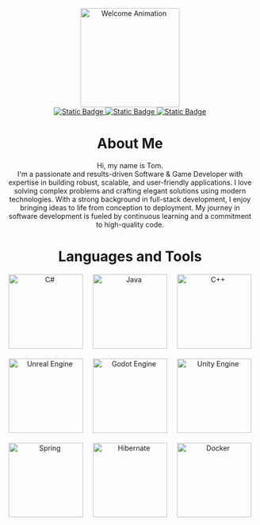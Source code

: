 <div id="welcome-banner" align="center">
  <img alt="Welcome Animation" width="200" height="200" src="https://media4.giphy.com/media/v1.Y2lkPTc5MGI3NjExZGo0Z2lzbDgyOXpqaWNmdmw0Z2g0Nmkxb3o5NTYwbGIzdHl4dGtiOSZlcD12MV9pbnRlcm5hbF9naWZfYnlfaWQmY3Q9cw/wZHlVEfXtXwuUNfI41/giphy.gif">
</div>

<div id="badges" align="center">
  <a href="mailto:tom.coursow@gmail.com">
    <img alt="Static Badge" src="https://img.shields.io/badge/GMAIL-555555?style=for-the-badge&logo=gmail">
  </a>
  <a href="https://coursow.de">
    <img alt="Static Badge" src="https://img.shields.io/badge/Coursow.de-FFFFFF?style=for-the-badge&logo=google-chrome">
  </a>

  <a href="https://www.xing.com/profile/TomHenry_Coursow">
    <img alt="Static Badge" src="https://img.shields.io/badge/XING-005A71?style=for-the-badge&logo=xing">  
  </a>
</div>

<h1 align="center">About Me</h1>

<div align="center">
  <p>
    Hi, my name is Tom.
    <br />
    I'm a passionate and results-driven Software & Game Developer with expertise in building robust, scalable, and user-friendly applications.
    I love solving complex problems and crafting elegant solutions using modern technologies.
    With a strong background in full-stack development, I enjoy bringing ideas to life from conception to deployment.
    My journey in software development is fueled by continuous learning and a commitment to high-quality code.
  </p>
</div>

<h1 align="center">Languages and Tools</h1>

<div id="tech-stack-top" align="center">
  <img alt="C#" width="150" height="150" src='https://cdn.jsdelivr.net/gh/devicons/devicon@latest/icons/csharp/csharp-original.svg'>
  &nbsp;
  &nbsp;
  <img alt="Java" width="150" height="150" src='https://cdn.jsdelivr.net/gh/devicons/devicon@latest/icons/java/java-original-wordmark.svg'>
  &nbsp;
  &nbsp;
  <img alt="C++" width="150" height="150" src='https://cdn.jsdelivr.net/gh/devicons/devicon@latest/icons/cplusplus/cplusplus-original.svg'>
  <br />
  <br />
  <img alt="Unreal Engine" width="150" height="150" src='https://img.icons8.com/?size=100&id=38240&format=png&color=FFFFFF'>
  &nbsp;
  &nbsp;
  <img alt="Godot Engine" width="150" height="150" src='https://cdn.jsdelivr.net/gh/devicons/devicon@latest/icons/godot/godot-original.svg'>
  &nbsp;
  &nbsp;
  <img alt="Unity Engine" width="150" height="150" src='https://cdn.jsdelivr.net/gh/devicons/devicon@latest/icons/unity/unity-original.svg'>
  <br />
  <br />
  <img alt="Spring" width="150" height="150" src='https://cdn.jsdelivr.net/gh/devicons/devicon@latest/icons/spring/spring-original-wordmark.svg'>
  &nbsp;
  &nbsp;
  <img alt="Hibernate" width="150" height="150" src='https://cdn.jsdelivr.net/gh/devicons/devicon@latest/icons/hibernate/hibernate-original-wordmark.svg'>
  &nbsp;
  &nbsp;
  <img alt="Docker" width="150" height="150" src='https://cdn.jsdelivr.net/gh/devicons/devicon@latest/icons/docker/docker-original.svg'>
</div>
